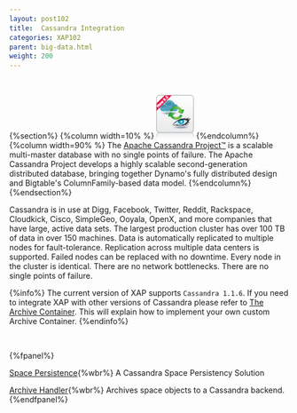 ```yaml
---
layout: post102
title:  Cassandra Integration
categories: XAP102
parent: big-data.html
weight: 200
---
```


<br>

{%section%}
{%column width=10% %}
![cassandra.png](/attachment_files/subject/cassandra.png)
{%endcolumn%}
{%column width=90% %}
The [Apache Cassandra Project™](http://cassandra.apache.org) is a scalable multi-master database with no single points of failure. The Apache Cassandra Project develops a highly scalable second-generation distributed database, bringing together Dynamo's fully distributed design and Bigtable's ColumnFamily-based data model.
{%endcolumn%}
{%endsection%}

Cassandra is in use at Digg, Facebook, Twitter, Reddit, Rackspace, Cloudkick, Cisco, SimpleGeo, Ooyala, OpenX, and more companies that have large, active data sets. The largest production cluster has over 100 TB of data in over 150 machines. Data is automatically replicated to multiple nodes for fault-tolerance. Replication across multiple data centers is supported. Failed nodes can be replaced with no downtime. Every node in the cluster is identical. There are no network bottlenecks. There are no single points of failure.

{%info%}
The current version of XAP supports `Cassandra 1.1.6`. If you need to integrate XAP with other versions of Cassandra please refer to [The Archive Container](./archive-container.html).
This will explain how to implement your own custom Archive Container.
{%endinfo%}


<br>

{%fpanel%}

[Space Persistence](./cassandra-space-persistency.html){%wbr%}
A Cassandra Space Persistency Solution

[Archive Handler](./cassandra-archive-operation-handler.html){%wbr%}
Archives space objects to a Cassandra backend.
{%endfpanel%}



